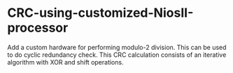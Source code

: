 # CRC-using-customized-NiosII-processor

Add a custom hardware for performing modulo-2 division.
This can be used to do cyclic redundancy check.
This CRC calculation consists of an iterative algorithm with XOR and shift operations.
